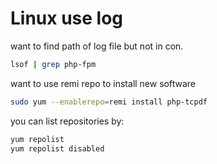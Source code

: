 # Linux use log

want to find path of log file but not in con.
```bash
lsof | grep php-fpm
```

want to use remi repo to install new software
```bash
sudo yum --enablerepo=remi install php-tcpdf
```
you can list repositories by:
```bash
yum repolist
yum repolist disabled
```
